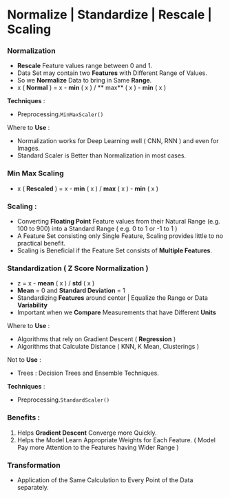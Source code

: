 # Normalize | Standardize | Rescale | Scaling

### Normalization
- **Rescale** Feature values range between 0 and 1.
- Data Set may contain two **Features** with Different Range of Values.
- So we **Normalize** Data to bring in Same **Range**.
- x ( **Normal** ) =  x - **min** ( x ) / ** max** ( x ) - **min** ( x )

**Techniques** : 
- Preprocessing.`MinMaxScaler()`

Where to **Use** :
- Normalization works for Deep Learning well ( CNN, RNN ) and even for Images.
- Standard Scaler is Better than Normalization in most cases.

### Min Max Scaling
- x ( **Rescaled** ) =  x - **min** ( x ) / **max** ( x ) - **min** ( x )

### Scaling :
- Converting **Floating Point** Feature values from their Natural Range (e.g. 100 to 900) into a Standard Range ( e.g. 0 to 1 or -1 to 1 )
- A Feature Set consisting only Single Feature, Scaling provides little to no practical benefit.
- Scaling is Beneficial if the Feature Set consists of **Multiple Features**.

### Standardization ( Z Score Normalization )
- z = x - **mean** ( x ) / **std** ( x )
- **Mean** = 0 and **Standard Deviation** = 1
- Standardizing **Features** around center | Equalize the Range or Data **Variability**
- Important when we **Compare** Measurements that have Different **Units**

Where to **Use** :
- Algorithms that rely on Gradient Descent ( **Regression** )
- Algorithms that Calculate Distance ( KNN, K Mean, Clusterings )


Not to **Use** :
- Trees : Decision Trees and Ensemble Techniques.

**Techniques** : 
- Preprocessing.`StandardScaler()`

### Benefits :
1. Helps **Gradient Descent** Converge more Quickly.
2. Helps the Model Learn Appropriate Weights for Each Feature. ( Model Pay more Attention to the Features having Wider Range )

### Transformation
- Application of the Same Calculation to Every Point of the Data separately.
